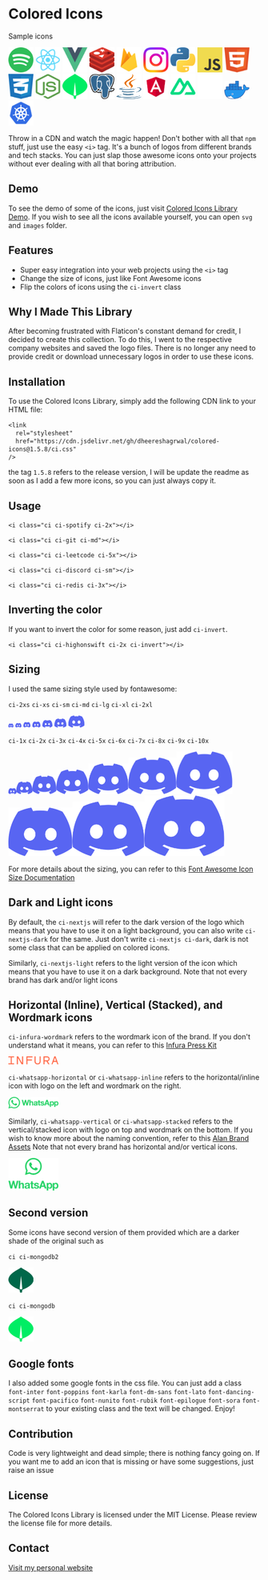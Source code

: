 # Colored Icons

Sample icons

<img src="./svg/spotify.svg" alt="Spotify Icon" width="50" height="50"> <img src="./images/reactjs.png" alt="React Icon" width="50" height="50">
<img src="./svg/vuejs.svg" alt="Vue.js Icon" width="50" height="50"> <img src="./svg/redis.svg" alt="Redis Icon" width="50" height="50"> <img src="./images/firebase.png" alt="Firebase Icon" width="50" height="50"> <img src="./svg/instagram.svg" alt="Instagram Icon" width="50" height="50"> <img src="./svg/python.svg" alt="Python Icon" width="50" height="50"> <img src="./svg/js.svg" alt="JavaScript Icon" width="50" height="50"> <img src="./svg/html.svg" alt="HTML5 Icon" width="50" height="50"> <img src="./svg/css.svg" alt="CSS3 Icon" width="50" height="50"> <img src="./svg/nodejs.svg" alt="Node.js Icon" width="50" height="50"> <img src="./svg/mongodb.svg" alt="MongoDB Icon" width="50" height="50"> <img src="./images/postgresql.png" alt="PostgreSQL Icon" width="50" height="50"> <img src="./svg/java.svg" alt="Java Icon" width="50" height="50"> <img src="./svg/angular.svg" alt="Angular Icon" width="50" height="50"> <img src="./svg/nuxtjs.svg" alt="Nuxtjs Icon" width="50" height="50"> <img src="./svg/github-light.svg" alt="GitHub Icon" width="50" height="50"> <img src="./images/docker.webp" alt="Docker Icon" width="50"> <img src="./svg/kubernetes.svg" alt="Kubernetes Icon" width="50" height="50">

Throw in a CDN and watch the magic happen! Don't bother with all that `npm` stuff, just use the easy `<i>` tag. It's a bunch of logos from different brands and tech stacks. You can just slap those awesome icons onto your projects without ever dealing with all that boring attribution.

## Demo

To see the demo of some of the icons, just visit [Colored Icons Library Demo](https://dheereshagrwal.github.io/colored-icons/). If you wish to see all the icons available yourself, you can open `svg` and `images` folder.

## Features

- Super easy integration into your web projects using the `<i>` tag
- Change the size of icons, just like Font Awesome icons
- Flip the colors of icons using the `ci-invert` class

## Why I Made This Library

After becoming frustrated with Flaticon's constant demand for credit, I decided to create this collection. To do this, I went to the respective company websites and saved the logo files. There is no longer any need to provide credit or download unnecessary logos in order to use these icons.

## Installation

To use the Colored Icons Library, simply add the following CDN link to your HTML file:

```
<link
  rel="stylesheet"
  href="https://cdn.jsdelivr.net/gh/dheereshagrwal/colored-icons@1.5.8/ci.css"
/>
```

the tag `1.5.8` refers to the release version, I will be update the readme as soon as I add a few more icons, so you can just always copy it.

## Usage

```
<i class="ci ci-spotify ci-2x"></i>
```

```
<i class="ci ci-git ci-md"></i>
```

```
<i class="ci ci-leetcode ci-5x"></i>
```

```
<i class="ci ci-discord ci-sm"></i>
```

```
<i class="ci ci-redis ci-3x"></i>
```

## Inverting the color

If you want to invert the color for some reason, just add `ci-invert`.

```
<i class="ci ci-highonswift ci-2x ci-invert"></i>
```

## Sizing

I used the same sizing style used by fontawesome:

`ci-2xs` `ci-xs` `ci-sm` `ci-md` `ci-lg` `ci-xl` `ci-2xl`

<img src='./svg/discord.svg' width="10px">
<img src='./svg/discord.svg' width="12px">
<img src='./svg/discord.svg' width="14px">
<img src='./svg/discord.svg' width="16px">
<img src='./svg/discord.svg' width="20px">
<img src='./svg/discord.svg' width="24px">
<img src='./svg/discord.svg' width="32px">


`ci-1x` `ci-2x` `ci-3x` `ci-4x` `ci-5x` `ci-6x` `ci-7x` `ci-8x` `ci-9x` `ci-10x`

<img src="./svg/discord.svg" width="16px"><img src="./svg/discord.svg" width="32px"><img src="./svg/discord.svg" width="48px"><img src="./svg/discord.svg" width="64px"><img src="./svg/discord.svg" width="80px"><img src="./svg/discord.svg" width="96px"><img src="./svg/discord.svg" width="112px"><img src="./svg/discord.svg" width="128px"><img src="./svg/discord.svg" width="144px"><img src="./svg/discord.svg" width="160px">


For more details about the sizing, you can refer to this [Font Awesome Icon Size Documentation](https://fontawesome.com/docs/web/style/size)

## Dark and Light icons

By default, the `ci-nextjs` will refer to the dark version of the logo which means that you have to use it on a light background, you can also write `ci-nextjs-dark` for the same.
Just don't write `ci-nextjs ci-dark`, dark is not some class that can be applied on colored icons.

Similarly, `ci-nextjs-light` refers to the light version of the icon which means that you have to use it on a dark background.
Note that not every brand has dark and/or light icons

## Horizontal (Inline), Vertical (Stacked), and Wordmark icons

`ci-infura-wordmark` refers to the wordmark icon of the brand. If you don't understand what it means, you can refer to this [Infura Press Kit](https://www.infura.io/presskit)

<img src="./svg/infura-wordmark.svg" alt="Infura Wordmark" width="100">

`ci-whatsapp-horizontal` or `ci-whatsapp-inline` refers to the horizontal/inline icon with logo on the left and wordmark on the right.

<img src='./svg/whatsapp-horizontal.svg' alt="Whatsapp Horizontal" width="100">

Similarly, `ci-whatsapp-vertical` or `ci-whatsapp-stacked` refers to the vertical/stacked icon with logo on top and wordmark on the bottom. If you wish to know more about the naming convention, refer to this [Alan Brand Assets](https://alan.app/brand-assets/)
Note that not every brand has horizontal and/or vertical icons.

<img src='./svg/whatsapp-vertical.svg' alt="Whatsapp Vertical" width="100">

## Second version

Some icons have second version of them provided which are a darker shade of the original such as

`ci ci-mongodb2`

<img src="./svg/mongodb2.svg" alt="MongoDB2 Icon" width="50" height="50">

`ci ci-mongodb`

<img src="./svg/mongodb.svg" alt="MongoDB Icon" width="50" height="50">

## Google fonts

I also added some google fonts in the css file. You can just add a class `font-inter` `font-poppins` `font-karla` `font-dm-sans` `font-lato` `font-dancing-script` `font-pacifico` `font-nunito` `font-rubik` `font-epilogue` `font-sora` `font-montserrat` to your existing class and the text will be changed. Enjoy!

## Contribution

Code is very lightweight and dead simple; there is nothing fancy going on.
If you want me to add an icon that is missing or have some suggestions, just raise an issue

## License

The Colored Icons Library is licensed under the MIT License. Please review the license file for more details.

## Contact

[Visit my personal website](https://dheereshagrwal.vercel.app)
